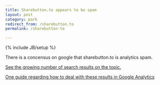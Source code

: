 ```yaml
---
title: Sharebutton.to appears to be spam
layout: post
category: park
redirect_from: /sharebutton.to
permalink: /sharebutton-to

---
```

{% include JB/setup %}

There is a concensus on google that sharebutton.to is analytics spam.

[See the growing number of search results on the topic.](https://www.google.com/#q=sharebutton.to+referral+spam)

[One guide regarding how to deal with these results in Google Analytics](https://www.ohow.co/permanently-stop-spam-from-sharebutton-to-google-analytics/)
